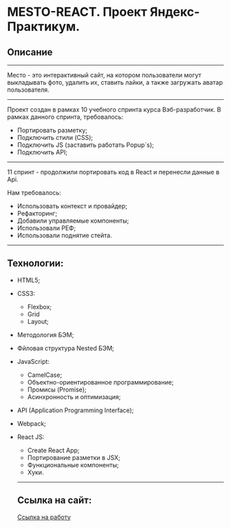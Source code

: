 # MESTO-REACT. Проект Яндекс-Практикум.

## Описание
________________________________________

Место - это интерактивный сайт, на котором пользователи могут выкладывать фото, удалить их, ставить лайки, а также загружать аватар пользователя.
______________________

Проект создан в рамках 10 учебного спринта курса Вэб-разработчик.
В рамках данного спринта, требовалось:

- Портировать разметку;
- Подключить стили (CSS);
- Подключить JS (заставить работать Popup`s);
- Подключить API;
____________________

11 спринт - продолжили портировать  код в React и перенесли данные в Api. 

Нам требовалось:
- Использовать контекст и провайдер;
- Рефакторинг;
- Добавили управляемые компоненты;
- Использовали РЕФ;
- Использовали поднятие стейта.

___


## Технологии:

- HTML5;
- CSS3:
  - Flexbox;
  - Grid 
  - Layout;
- Методология БЭМ;
- Фйловая структура Nested БЭМ;
- JavaScript:
  - CamelCase;
  - Объектно-ориентированное программирование;
  - Промисы (Promise);
  - Асинхронность и оптимизация;
- API (Application Programming Interface);
- Webpack;
- React JS:
  - Create React App;
  - Портирование разметки в JSX;
  - Функциональные компоненты;
  - Хуки.
  ____

  ## Ссылка на сайт:

  [Ссылка на работу](https://artem2088.github.io/mesto-react/)

  
